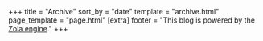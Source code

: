 +++
title = "Archive"
sort_by = "date"
template = "archive.html"
page_template = "page.html"
[extra]
footer = "This blog is powered by the <a href='https://www.getzola.org/'>Zola engine</a>."
+++
